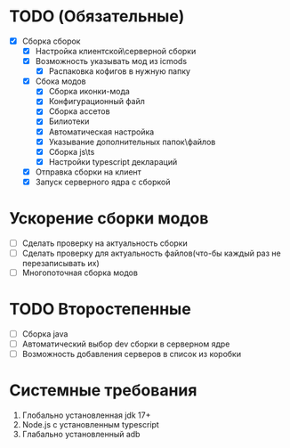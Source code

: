 # TODO (Обязательные)
- [X] Сборка сборок
  - [X] Настройка клиентской\серверной сборки 
  - [X] Возможность указывать мод из icmods
    - [X] Распаковка кофигов в нужную папку
  - [X] Сбока модов
    - [X] Сборка иконки-мода
    - [X] Конфигурационный файл
    - [X] Сборка ассетов
    - [X] Билиотеки
    - [X] Автоматическая настройка
    - [X] Указывание дополнительных папок\файлов
    - [X] Сборка js\ts
    - [X] Настройки typescript деклараций
  - [X] Отправка сборки на клиент
  - [X] Запуск серверного ядра с сборкой

# Ускорение сборки модов
- [ ] Сделать проверку на актуальность сборки
- [ ] Сделать проверку для актуальность файлов(что-бы каждый раз не перезаписывать их)
- [ ] Многопоточная сборка модов

# TODO Второстепенные
- [ ] Сборка java
- [ ] Автоматический выбор dev сборки в серверном ядре
- [ ] Возможность добавления серверов в список из коробки

# Системные требования
1. Глобально установленная jdk 17+
2. Node.js с установленным typescript
3. Глабально установленный adb
